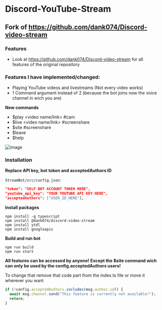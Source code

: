 # Discord-YouTube-Stream

## Fork of https://github.com/dank074/Discord-video-stream

### Features
 - Look at https://github.com/dank074/Discord-video-stream for all features of the original repository
 
### Features I have implemented/changed:
 - Playing YouTube videos and livestreams (Not every video works)
 - 1 Command argument instead of 2 (because the bot joins now the voice channel in wich you are)
 
 **New commands**
 - $play <video name/link> #cam
 - $live <video name/link> #screenshare
 - $site <website url> #screenshare
 - $leave
 - $help
 
 ![image](https://github.com/JavaDevMC/images/blob/main/Bild_2023-03-27_112031511.png?raw=true)
 
### Installation 
 
**Replace API key, bot token and acceptedAuthors ID** 
 
 `StreamBot/src/config.json`:
```json
"token": "SELF BOT ACCOUNT TOKEN HERE",
"youtube_api_key": "YOUR YOUTUBE API KEY HERE",
"acceptedAuthors": ["USER_ID_HERE"],
```

**Install packages** 
 
```
npm install -g typescript
npm install @dank074/discord-video-stream
npm install ytdl
npm install googleapis 
```
 
 
**Build and run bot** 
 
```
npm run build 
npm run start 
```


**All features can be accessed by anyone!**
**Except the $site command wich can only be used by the config.acceptedAuthors users!**

To change that remove that code part from the index.ts file or move it wherever you want
```typescript
if (!config.acceptedAuthors.includes(msg.author.id)) {
  await msg.channel.send("This feature is currently not available!");
  return;
} 
```

